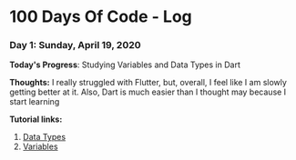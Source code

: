 # 100 Days Of Code - Log

### Day 1: Sunday, April 19, 2020

**Today's Progress**: Studying Variables and Data Types in Dart

**Thoughts:** I really struggled with Flutter, but, overall, I feel like I am slowly getting better at it.
Also, Dart is much easier than I thought may because I start learning 

**Tutorial links:**
1. [Data Types](https://www.tutorialspoint.com/dart_programming/dart_programming_data_types.htm)
2. [Variables](https://www.tutorialspoint.com/dart_programming/dart_programming_variables.htm)
